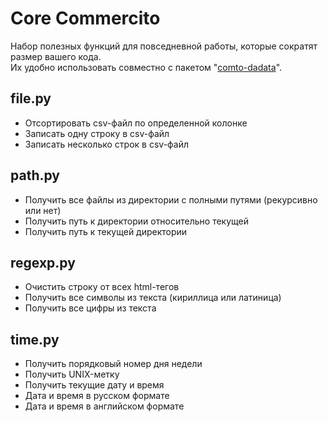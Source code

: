 # Core Commercito

Набор полезных функций для повседневной работы, которые сократят размер вашего кода.  
Их удобно использовать совместно с пакетом "[comto-dadata](https://pypi.org/project/comto-dadata/ "Пакет для работы с сервисом dadata.ru")".

## file.py
* Отсортировать csv-файл по определенной колонке
* Записать одну строку в csv-файл
* Записать несколько строк в csv-файл

## path.py
* Получить все файлы из директории с полными путями (рекурсивно или нет)
* Получить путь к директории относительно текущей
* Получить путь к текущей директории


## regexp.py
* Очистить строку от всех html-тегов
* Получить все символы из текста (кириллица или латиница)
* Получить все цифры из текста


## time.py
* Получить порядковый номер дня недели
* Получить UNIX-метку
* Получить текущие дату и время
* Дата и время в русском формате
* Дата и время в английском формате
